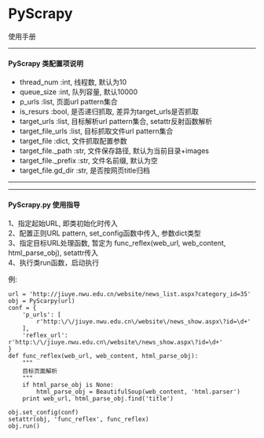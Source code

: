 # PyScrapy
使用手册

---  
#### PyScrapy 类配置项说明
- thread_num :int, 线程数, 默认为10
- queue_size :int, 队列容量, 默认10000
- p_urls :list, 页面url pattern集合
- is_resurs :bool, 是否递归抓取, 差异为target_urls是否抓取
- target_urls :list, 目标解析url pattern集合, setattr反射函数解析
- target_file_urls :list, 目标抓取文件url pattern集合
- target_file :dict, 文件抓取配置参数
- target_file._path :str, 文件保存路径, 默认为当前目录+images
- target_file._prefix :str, 文件名前缀, 默认为空
- target_file.gd_dir :str, 是否按网页title归档
---  

---  
#### PyScrapy.py 使用指导
1、指定起始URL, 即类初始化时传入  
2、配置正则URL pattern, set_config函数中传入, 参数dict类型  
3、指定目标URL处理函数, 暂定为 func_reflex(web_url, web_content, html_parse_obj), setattr传入  
4、执行类run函数，启动执行  

例:
```
url = 'http://jiuye.nwu.edu.cn/website/news_list.aspx?category_id=35'
obj = PyScarpy(url)
conf = {
    'p_urls': [
        r'http:\/\/jiuye.nwu.edu.cn\/website\/news_show.aspx\?id=\d+'
    ],
    'reflex_url': r'http:\/\/jiuye.nwu.edu.cn\/website\/news_show.aspx\?id=\d+'
}
def func_reflex(web_url, web_content, html_parse_obj):
    """
    目标页面解析
    """
    if html_parse_obj is None:
        html_parse_obj = BeautifulSoup(web_content, 'html.parser')
    print web_url, html_parse_obj.find('title')

obj.set_config(conf)
setattr(obj, 'func_reflex', func_reflex)
obj.run()
```
